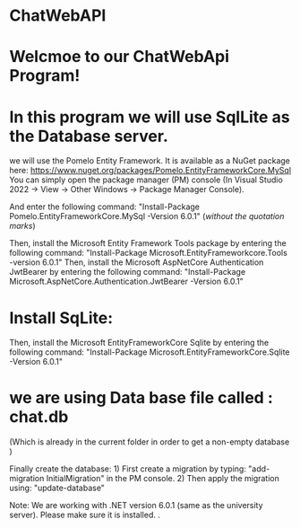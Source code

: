 # ChatWebAPI


# Welcmoe to our ChatWebApi Program!

# In this program  we will use SqlLite as the Database server. 



we will use the Pomelo Entity Framework. 
It is available as a NuGet package here: https://www.nuget.org/packages/Pomelo.EntityFrameworkCore.MySql
You can simply open the package manager (PM) console
(In Visual Studio 2022 -> View -> Other Windows -> Package Manager Console).

And enter the following command:
"Install-Package Pomelo.EntityFrameworkCore.MySql -Version 6.0.1"
(*without the quotation marks*)

Then, install the Microsoft Entity Framework Tools package
by entering the following command:
"Install-Package Microsoft.EntityFrameworkcore.Tools -version 6.0.1"
Then, install the Microsoft AspNetCore Authentication JwtBearer
by entering the following command:
"Install-Package Microsoft.AspNetCore.Authentication.JwtBearer -Version 6.0.1"
# Install SqLite:
Then, install the  Microsoft EntityFrameworkCore Sqlite 
by entering the following command:
"Install-Package Microsoft.EntityFrameworkCore.Sqlite -Version 6.0.1"
# we are using Data base file called : chat.db
(Which is already in the current folder in order to get a non-empty database )

Finally create the database:
	1) First create a migration by typing: "add-migration InitialMigration" 
	   in the PM console. 
	2) Then apply the migration using: "update-database"

Note: We are working with .NET version 6.0.1 (same as the university server).
	  Please make sure it is installed. . 
